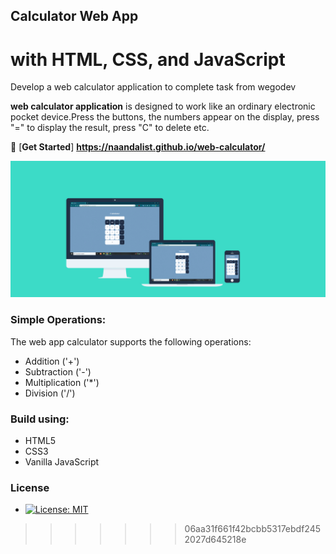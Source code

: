
## Calculator Web App

# with HTML, CSS, and JavaScript

Develop a web calculator application to complete task from wegodev

**web calculator application** is designed to work like an ordinary electronic pocket device.Press the buttons, the numbers appear on the display, press "=" to display the result, press "C" to delete etc.

:rocket: [**Get Started**] **https://naandalist.github.io/web-calculator/**



<p align="center">
<img src="https://github.com/Naandalist/web-calculator/blob/master/asset/header.jpg" width="900"></p>

### Simple Operations:
The web app calculator supports the following operations:
- Addition ('+')
- Subtraction ('-')
- Multiplication ('*')
- Division ('/')


### Build using:
- HTML5
- CSS3
- Vanilla JavaScript

### License
- [![License: MIT](https://img.shields.io/badge/License-MIT-yellow.svg)](https://opensource.org/licenses/MIT)

>>>>>>> 06aa31f661f42bcbb5317ebdf2452027d645218e
